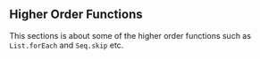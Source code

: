 ## Higher Order Functions

This sections is about some of the higher order functions such as `List.forEach` and `Seq.skip` etc.
